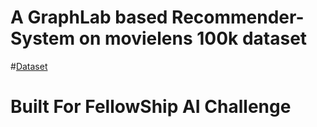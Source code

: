 # A GraphLab based Recommender-System on movielens 100k dataset
#[Dataset](https://grouplens.org/datasets/movielens/100k/)
# Built For FellowShip AI Challenge 
